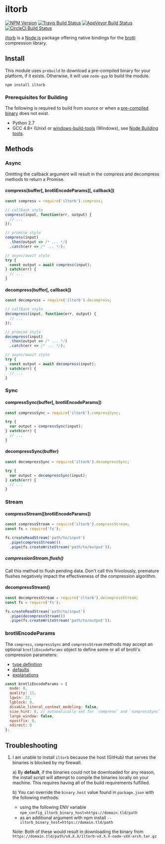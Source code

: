 # iltorb

[![NPM Version][npm-badge]][npm-url]
[![Travis Build Status][travis-badge]][travis-url]
[![AppVeyor Build Status][appveyor-badge]][appveyor-url]
[![CircleCI Build Status][circleci-badge]][circleci-url]

[iltorb](https://www.npmjs.com/package/iltorb) is a [Node.js](https://nodejs.org) package offering native bindings for the [brotli](https://github.com/google/brotli) compression library.

## Install

This module uses `prebuild` to download a pre-compiled binary for your platform, if it exists. Otherwise, it will use `node-gyp` to build the module.

```
npm install iltorb
```

### Prerequisites for Building

The following is required to build from source or when a [pre-compiled binary](https://github.com/MayhemYDG/iltorb/releases) does not exist.

- Python 2.7
- GCC 4.8+ (Unix) or [windows-build-tools](https://github.com/felixrieseberg/windows-build-tools) (Windows), see [Node Building tools](https://github.com/nodejs/node-gyp#installation).

## Methods

### Async

Omitting the callback argument will result in the compress and decompress methods to return a Promise.

#### compress(buffer[, brotliEncodeParams][, callback])

```javascript
const compress = require('iltorb').compress;

// callback style
compress(input, function(err, output) {
  // ...
});

// promise style
compress(input)
  .then(output => /* ... */)
  .catch(err => /* ... */);

// async/await style
try {
  const output = await compress(input);
} catch(err) {
  // ...
}
```

#### decompress(buffer[, callback])

```javascript
const decompress = require('iltorb').decompress;

// callback style
decompress(input, function(err, output) {
  // ...
});

// promise style
decompress(input)
  .then(output => /* ... */)
  .catch(err => /* ... */);

// async/await style
try {
  const output = await decompress(input);
} catch(err) {
  // ...
}
```

### Sync

#### compressSync(buffer[, brotliEncodeParams])

```javascript
const compressSync = require('iltorb').compressSync;

try {
  var output = compressSync(input);
} catch(err) {
  // ...
}
```

#### decompressSync(buffer)

```javascript
const decompressSync = require('iltorb').decompressSync;

try {
  var output = decompressSync(input);
} catch(err) {
  // ...
}
```

### Stream

#### compressStream([brotliEncodeParams])

```javascript
const compressStream = require('iltorb').compressStream;
const fs = require('fs');

fs.createReadStream('path/to/input')
  .pipe(compressStream())
  .pipe(fs.createWriteStream('path/to/output'));
```

##### compressionStream.flush()

Call this method to flush pending data. Don't call this frivolously, premature flushes negatively impact the effectiveness of the compression algorithm.

#### decompressStream()

```javascript
const decompressStream = require('iltorb').decompressStream;
const fs = require('fs');

fs.createReadStream('path/to/input')
  .pipe(decompressStream())
  .pipe(fs.createWriteStream('path/to/output'));
```

### brotliEncodeParams

The `compress`, `compressSync` and `compressStream` methods may accept an optional `brotliEncodeParams` object to define some or all of brotli's compression parameters:
- [type definition](https://github.com/google/brotli/blob/v1.0.4/c/enc/params.h#L30-L42)
- [defaults](https://github.com/google/brotli/blob/v1.0.4/c/enc/encode.c#L706-L720)
- [explanations](https://github.com/google/brotli/blob/v1.0.4/c/include/brotli/encode.h#L133-L205)

```javascript
const brotliEncodeParams = {
  mode: 0,
  quality: 11,
  lgwin: 22,
  lgblock: 0,
  disable_literal_context_modeling: false,
  size_hint: 0, // automatically set for `compress` and `compressSync`
  large_window: false,
  npostfix: 0,
  ndirect: 0
};
```

## Troubleshooting

1. I am unable to install `iltorb` because the host (GitHub) that serves the binaries is blocked by my firewall.

    a) By **default**, if the binaries could not be downloaded for any reason, the install script will attempt to compile the binaries locally on your machine. This requires having all of the build requirements fulfilled.

    b) You can override the `binary.host` value found in `package.json` with the following methods:

      - using the following ENV variable `npm_config_iltorb_binary_host=https://domain.tld/path`
      - as an additional argument with npm install `--iltorb_binary_host=https://domain.tld/path`

      Note: Both of these would result in downloading the binary from `https://domain.tld/path/vX.X.X/iltorb-vX.X.X-node-vXX-arch.tar.gz`


[npm-badge]: https://img.shields.io/npm/v/iltorb.svg
[npm-url]: https://www.npmjs.com/package/iltorb
[travis-badge]: https://img.shields.io/travis/MayhemYDG/iltorb.svg
[travis-url]: https://travis-ci.org/MayhemYDG/iltorb
[appveyor-badge]: https://ci.appveyor.com/api/projects/status/ysib4o1bfey84lqk/branch/master?svg=true
[appveyor-url]: https://ci.appveyor.com/project/MayhemYDG/iltorb
[circleci-badge]: https://circleci.com/gh/MayhemYDG/iltorb/tree/master.svg?style=shield
[circleci-url]: https://circleci.com/gh/MayhemYDG/iltorb/tree/master
